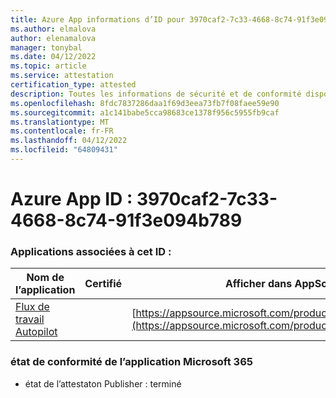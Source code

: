 ```yaml
---
title: Azure App informations d’ID pour 3970caf2-7c33-4668-8c74-91f3e094b789
ms.author: elmalova
author: elenamalova
manager: tonybal
ms.date: 04/12/2022
ms.topic: article
ms.service: attestation
certification_type: attested
description: Toutes les informations de sécurité et de conformité disponibles pour 3970caf2-7c33-4668-8c74-91f3e094b789.
ms.openlocfilehash: 8fdc7837286daa1f69d3eea73fb7f08faee59e90
ms.sourcegitcommit: a1c141babe5cca98683ce1378f956c5955fb9caf
ms.translationtype: MT
ms.contentlocale: fr-FR
ms.lasthandoff: 04/12/2022
ms.locfileid: "64809431"
---
```

# <a name="azure-app-id-3970caf2-7c33-4668-8c74-91f3e094b789"></a>Azure App ID : 3970caf2-7c33-4668-8c74-91f3e094b789


### <a name="apps-associated-with-this-id"></a>Applications associées à cet ID :
| **Nom de l’application** | **Certifié** | **Afficher dans AppSource** |
|--------------|---------------|-----------------------|
| [Flux de travail Autopilot](../forward/WA200003745.md) |  | [https://appsource.microsoft.com/product/office/WA200003745](https://appsource.microsoft.com/product/office/WA200003745) |

### <a name="microsoft-365-app-compliance-status"></a>état de conformité de l’application Microsoft 365
- état de l’attestaton Publisher : terminé
